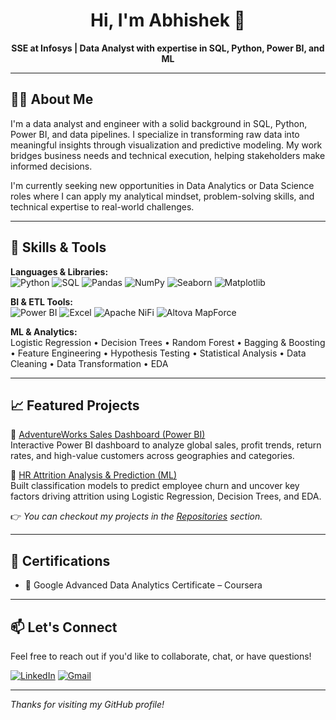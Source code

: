 <h1 align="center">Hi, I'm Abhishek 👋</h1>

<p align="center">
  <b>SSE at Infosys | Data Analyst with expertise in SQL, Python, Power BI, and ML </b>
</p>

---

## 👨‍💻 About Me

I'm a data analyst and engineer with a solid background in SQL, Python, Power BI, and data pipelines. I specialize in transforming raw data into meaningful insights through visualization and predictive modeling. My work bridges business needs and technical execution, helping stakeholders make informed decisions.

I'm currently seeking new opportunities in Data Analytics or Data Science roles where I can apply my analytical mindset, problem-solving skills, and technical expertise to real-world challenges.

---

## 🧠 Skills & Tools

**Languages & Libraries:**  
![Python](https://img.shields.io/badge/Python-3776AB?style=flat-square&logo=python&logoColor=white)
![SQL](https://img.shields.io/badge/SQL-336791?style=flat-square&logo=postgresql&logoColor=white)
![Pandas](https://img.shields.io/badge/Pandas-150458?style=flat-square&logo=pandas)
![NumPy](https://img.shields.io/badge/NumPy-013243?style=flat-square&logo=numpy)
![Seaborn](https://img.shields.io/badge/Seaborn-3776AB?style=flat-square&logo=python)
![Matplotlib](https://img.shields.io/badge/Matplotlib-11557c?style=flat-square)

**BI & ETL Tools:**  
![Power BI](https://img.shields.io/badge/PowerBI-F2C811?style=flat-square&logo=powerbi&logoColor=black)
![Excel](https://img.shields.io/badge/Excel-217346?style=flat-square&logo=microsoft-excel&logoColor=white)
![Apache NiFi](https://img.shields.io/badge/Apache%20NiFi-003A70?style=flat-square&logo=apache)
![Altova MapForce](https://img.shields.io/badge/Altova-MapForce-blue?style=flat-square)

**ML & Analytics:**  
Logistic Regression • Decision Trees • Random Forest • Bagging & Boosting • Feature Engineering • Hypothesis Testing • Statistical Analysis • Data Cleaning • Data Transformation • EDA

---

## 📈 Featured Projects

🔷 [AdventureWorks Sales Dashboard (Power BI)](https://github.com/abhishek-s-shirol/AdventureWorks-Dashboard)  
Interactive Power BI dashboard to analyze global sales, profit trends, return rates, and high-value customers across geographies and categories.

🔷 [HR Attrition Analysis & Prediction (ML)](https://github.com/abhishek-s-shirol/HR_Analytics_Capstone)  
Built classification models to predict employee churn and uncover key factors driving attrition using Logistic Regression, Decision Trees, and EDA.


👉 _You can checkout my projects in the [Repositories](https://github.com/abhishek-s-shirol?tab=repositories) section._

---

## 📜 Certifications

- 🏅 Google Advanced Data Analytics Certificate – Coursera

---

## 📫 Let's Connect

Feel free to reach out if you'd like to collaborate, chat, or have questions!

[![LinkedIn](https://img.shields.io/badge/LinkedIn-blue?style=flat-square&logo=linkedin&logoColor=white)](https://www.linkedin.com/in/abhishek-shivanand-shirol)
[![Gmail](https://img.shields.io/badge/Email-D14836?style=flat-square&logo=gmail&logoColor=white)](mailto:abhishek.shirol@gmail.com)

---

_Thanks for visiting my GitHub profile!_
